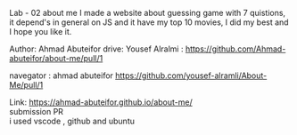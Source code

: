 Lab - 02
about me 
I made a website about guessing game with 7 quistions, it depend's in general on JS and it have my top 10 movies, I did my best and I hope you like it.

Author: Ahmad Abuteifor
drive: Yousef Alralmi : https://github.com/Ahmad-abuteifor/about-me/pull/1   

navegator : ahmad abuteifor https://github.com/yousef-alramli/About-Me/pull/1   

Link: https://ahmad-abuteifor.github.io/about-me/  
submission PR  
i used vscode , github and ubuntu
